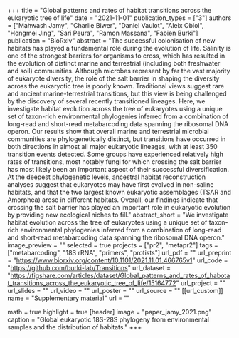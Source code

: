 +++
title = "Global patterns and rates of habitat transitions across the eukaryotic tree of life"
date = "2021-11-01"
publication_types = ["3"]
authors = ["Mahwash Jamy", "Charlie Biwer", "Daniel Vaulot", "Aleix Obiol", "Hongmei Jing", "Sari Peura", "Ramon Massana", "Fabien Burki"]
publication = "BioRxiv"
abstract = "The successful colonisation of new habitats has played a fundamental role during the evolution of life. Salinity is one of the strongest barriers for organisms to cross, which has resulted in the evolution of distinct marine and terrestrial (including both freshwater and soil) communities. Although microbes represent by far the vast majority of eukaryote diversity, the role of the salt barrier in shaping the diversity across the eukaryotic tree is poorly known. Traditional views suggest rare and ancient marine-terrestrial transitions, but this view is being challenged by the discovery of several recently transitioned lineages. Here, we investigate habitat evolution across the tree of eukaryotes using a unique set of taxon-rich environmental phylogenies inferred from a combination of long-read and short-read metabarcoding data spanning the ribosomal DNA operon. Our results show that overall marine and terrestrial microbial communities are phylogenetically distinct, but transitions have occurred in both directions in almost all major eukaryotic lineages, with at least 350 transition events detected. Some groups have experienced relatively high rates of transitions, most notably fungi for which crossing the salt barrier has most likely been an important aspect of their successful diversification. At the deepest phylogenetic levels, ancestral habitat reconstruction analyses suggest that eukaryotes may have first evolved in non-saline habitats, and that the two largest known eukaryotic assemblages (TSAR and Amorphea) arose in different habitats. Overall, our findings indicate that crossing the salt barrier has played an important role in eukaryotic evolution by providing new ecological niches to fill."
abstract_short = "We investigate habitat evolution across the tree of eukaryotes using a unique set of taxon-rich environmental phylogenies inferred from a combination of long-read and short-read metabarcoding data spanning the ribosomal DNA operon."
image_preview = ""
selected = true
projects = ["pr2", "metapr2"]
tags = ["metabarcoding", "18S rRNA", "primers", "protists"]
url_pdf = ""
url_preprint = "https://www.biorxiv.org/content/10.1101/2021.11.01.466765v1"
url_code = "https://github.com/burki-lab/Transitions"
url_dataset = "https://figshare.com/articles/dataset/Global_patterns_and_rates_of_habotat_transitions_across_the_eukaryotic_tree_of_life/15164772"
url_project = ""
url_slides = ""
url_video = ""
url_poster = ""
url_source = ""
[[url_custom]]
    name = "Supplementary material"
    url = ""

math = true
highlight = true
[header]
image = "paper_jamy_2021.png"
caption = "Global eukaryotic 18S-28S phylogeny from environmental samples and the distribution of habitats."
+++
